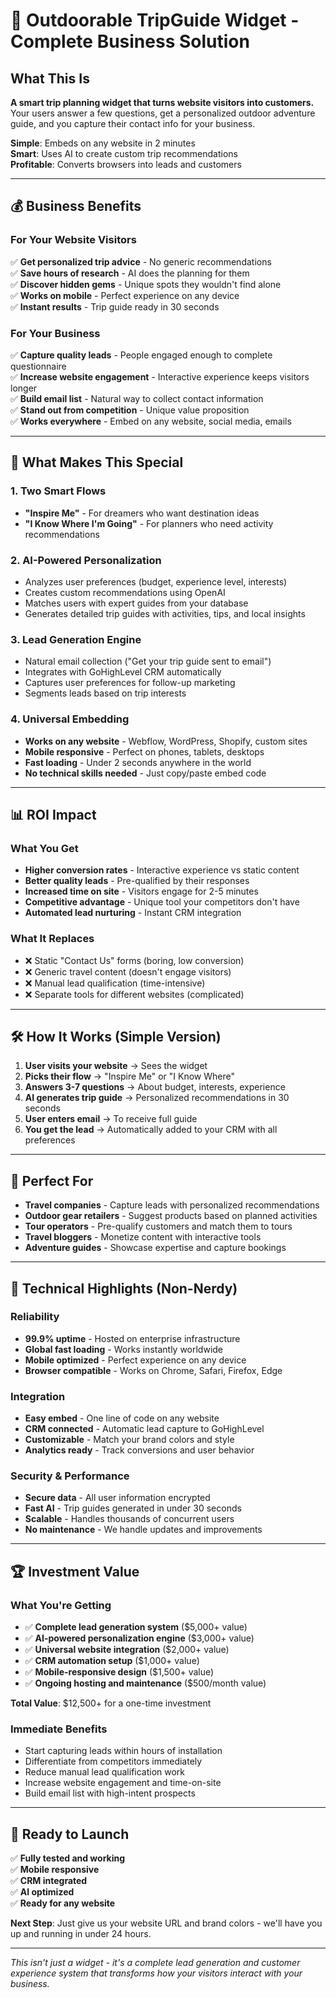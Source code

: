 # 🎯 Outdoorable TripGuide Widget - Complete Business Solution

## What This Is

**A smart trip planning widget that turns website visitors into customers.** Your users answer a few questions, get a personalized outdoor adventure guide, and you capture their contact info for your business.

**Simple**: Embeds on any website in 2 minutes  
**Smart**: Uses AI to create custom trip recommendations  
**Profitable**: Converts browsers into leads and customers  

---

## 💰 Business Benefits

### For Your Website Visitors
✅ **Get personalized trip advice** - No generic recommendations  
✅ **Save hours of research** - AI does the planning for them  
✅ **Discover hidden gems** - Unique spots they wouldn't find alone  
✅ **Works on mobile** - Perfect experience on any device  
✅ **Instant results** - Trip guide ready in 30 seconds  

### For Your Business
✅ **Capture quality leads** - People engaged enough to complete questionnaire  
✅ **Increase website engagement** - Interactive experience keeps visitors longer  
✅ **Build email list** - Natural way to collect contact information  
✅ **Stand out from competition** - Unique value proposition  
✅ **Works everywhere** - Embed on any website, social media, emails  

---

## 🚀 What Makes This Special

### 1. **Two Smart Flows**
- **"Inspire Me"** - For dreamers who want destination ideas
- **"I Know Where I'm Going"** - For planners who need activity recommendations

### 2. **AI-Powered Personalization**
- Analyzes user preferences (budget, experience level, interests)
- Creates custom recommendations using OpenAI
- Matches users with expert guides from your database
- Generates detailed trip guides with activities, tips, and local insights

### 3. **Lead Generation Engine**
- Natural email collection ("Get your trip guide sent to email")
- Integrates with GoHighLevel CRM automatically
- Captures user preferences for follow-up marketing
- Segments leads based on trip interests

### 4. **Universal Embedding**
- **Works on any website** - Webflow, WordPress, Shopify, custom sites
- **Mobile responsive** - Perfect on phones, tablets, desktops
- **Fast loading** - Under 2 seconds anywhere in the world
- **No technical skills needed** - Just copy/paste embed code

---

## 📊 ROI Impact

### What You Get
- **Higher conversion rates** - Interactive experience vs static content
- **Better quality leads** - Pre-qualified by their responses
- **Increased time on site** - Visitors engage for 2-5 minutes
- **Competitive advantage** - Unique tool your competitors don't have
- **Automated lead nurturing** - Instant CRM integration

### What It Replaces
- ❌ Static "Contact Us" forms (boring, low conversion)
- ❌ Generic travel content (doesn't engage visitors)
- ❌ Manual lead qualification (time-intensive)
- ❌ Separate tools for different websites (complicated)

---

## 🛠️ How It Works (Simple Version)

1. **User visits your website** → Sees the widget
2. **Picks their flow** → "Inspire Me" or "I Know Where"
3. **Answers 3-7 questions** → About budget, interests, experience
4. **AI generates trip guide** → Personalized recommendations in 30 seconds
5. **User enters email** → To receive full guide
6. **You get the lead** → Automatically added to your CRM with all preferences

---

## 🎯 Perfect For

- **Travel companies** - Capture leads with personalized recommendations
- **Outdoor gear retailers** - Suggest products based on planned activities
- **Tour operators** - Pre-qualify customers and match them to tours
- **Travel bloggers** - Monetize content with interactive tools
- **Adventure guides** - Showcase expertise and capture bookings

---

## 📱 Technical Highlights (Non-Nerdy)

### Reliability
- **99.9% uptime** - Hosted on enterprise infrastructure
- **Global fast loading** - Works instantly worldwide
- **Mobile optimized** - Perfect experience on any device
- **Browser compatible** - Works on Chrome, Safari, Firefox, Edge

### Integration
- **Easy embed** - One line of code on any website
- **CRM connected** - Automatic lead capture to GoHighLevel
- **Customizable** - Match your brand colors and style
- **Analytics ready** - Track conversions and user behavior

### Security & Performance
- **Secure data** - All user information encrypted
- **Fast AI** - Trip guides generated in under 30 seconds
- **Scalable** - Handles thousands of concurrent users
- **No maintenance** - We handle updates and improvements

---

## 🏆 Investment Value

### What You're Getting
- ✅ **Complete lead generation system** ($5,000+ value)
- ✅ **AI-powered personalization engine** ($3,000+ value)
- ✅ **Universal website integration** ($2,000+ value)
- ✅ **CRM automation setup** ($1,000+ value)
- ✅ **Mobile-responsive design** ($1,500+ value)
- ✅ **Ongoing hosting and maintenance** ($500/month value)

**Total Value**: $12,500+ for a one-time investment

### Immediate Benefits
- Start capturing leads within hours of installation
- Differentiate from competitors immediately
- Reduce manual lead qualification work
- Increase website engagement and time-on-site
- Build email list with high-intent prospects

---

## 🚦 Ready to Launch

✅ **Fully tested and working**  
✅ **Mobile responsive**  
✅ **CRM integrated**  
✅ **AI optimized**  
✅ **Ready for any website**  

**Next Step**: Just give us your website URL and brand colors - we'll have you up and running in under 24 hours.

---

*This isn't just a widget - it's a complete lead generation and customer experience system that transforms how your visitors interact with your business.*